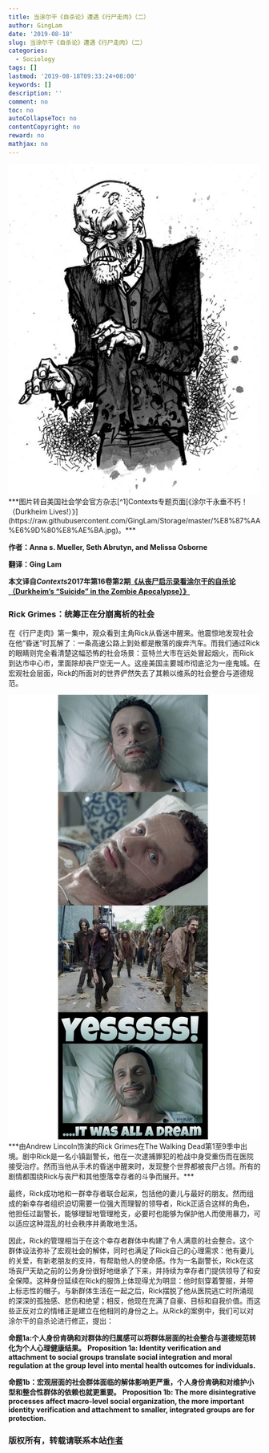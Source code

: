 ```yaml
---
title: 当涂尔干《自杀论》遭遇《行尸走肉》（二）
author: GingLam
date: '2019-08-18'
slug: 当涂尔干《自杀论》遭遇《行尸走肉》（二）
categories:
  - Sociology
tags: []
lastmod: '2019-08-18T09:33:24+08:00'
keywords: []
description: ''
comment: no
toc: no
autoCollapseToc: no
contentCopyright: no
reward: no
mathjax: no
---
```

<div align=center><img src="https://raw.githubusercontent.com/GingLam/Storage/master/zombie9.3-519x680.jpeg"></div>
<div align=center>
</div>
***图片转自美国社会学会官方杂志[^1]Contexts专题页面[《涂尔干永垂不朽！（Durkheim Lives!）》](https://raw.githubusercontent.com/GingLam/Storage/master/%E8%87%AA%E6%9D%80%E8%AE%BA.jpg)。***

**作者：Anna s. Mueller, Seth Abrutyn, and Melissa Osborne**

**翻译：Ging Lam**

**本文译自*Contexts*2017年第16卷第2期[《从丧尸启示录看涂尔干的自杀论（Durkheim’s “Suicide” in the Zombie Apocalypse）》](https://journals.sagepub.com/doi/full/10.1177/1536504217714260)**

### Rick Grimes：统筹正在分崩离析的社会

在《行尸走肉》第一集中，观众看到主角Rick从昏迷中醒来。他震惊地发现社会在他“昏迷”时瓦解了：一条高速公路上到处都是散落的废弃汽车。而我们通过Rick的眼睛则完全看清楚这幅恐怖的社会场景：亚特兰大市在远处冒起烟火，而Rick到达市中心市，里面除却丧尸空无一人。这座美国主要城市彻底沦为一座鬼城。在宏观社会层面，Rick的所面对的世界俨然失去了其赖以维系的社会整合与道德规范。

<!--more-->

<div align=center><img src="https://raw.githubusercontent.com/GingLam/Storage/master/00zombie.jpg"></div>
<div align=center>
</div>
***由Andrew Lincoln饰演的Rick Grimes在The Walking Dead第1至9季中出境。剧中Rick是一名小镇副警长，他在一次逮捕罪犯的枪战中身受重伤而在医院接受治疗。然而当他从手术的昏迷中醒来时，发现整个世界都被丧尸占领。所有的剧情都围绕Rick与丧尸和其他堕落幸存者的斗争而展开。***

最终，Rick成功地和一群幸存者联合起来，包括他的妻儿与最好的朋友。然而组成的新幸存者组织迫切需要一位强大而理智的领导者，Rick正适合这样的角色，他担任过副警长，能够理智地管理枪支，必要时也能够为保护他人而使用暴力，可以适应这种混乱的社会秩序并勇敢地生活。

因此，Rick的管理相当于在这个幸存者群体中构建了令人满意的社会整合。这个群体设法弥补了宏观社会的解体，同时也满足了Rick自己的心理需求：他有妻儿的关爱，有新老朋友的支持，有帮助他人的使命感。作为一名副警长，Rick在这场丧尸天劫之前的公务身份很好地继承了下来，并持续为幸存者门提供领导了和安全保障。这种身份延续在Rick的服饰上体现得尤为明显：他时刻穿着警服，并带上标志性的帽子。与新群体生活在一起之后，Rick摆脱了他从医院逃亡时所涌现的深深的孤独感、悲伤和绝望；相反，他现在充满了自豪、目标和自我价值。而这些正反对立的情绪正是建立在他相同的身份之上。从Rick的案例中，我们可以对涂尔干的自杀论进行修正，提出：

**命题1a:个人身份肯确和对群体的归属感可以将群体层面的社会整合与道德规范转化为个人心理健康结果。**
**Proposition 1a: Identity verification and attachment to social groups translate social integration and moral regulation at the group level into mental health outcomes for individuals.**

**命题1b：宏观层面的社会群体面临的解体影响更严重，个人身份肯确和对维护小型和整合性群体的依赖也就更重要。**
**Proposition 1b: The more disintegrative processes affect macro-level social organization, the more important identity verification and attachment to smaller, integrated groups are for protection.**

### 版权所有，转载请联系本站[作者](mailto:linj83@mail2.sysu.edu.cn)
